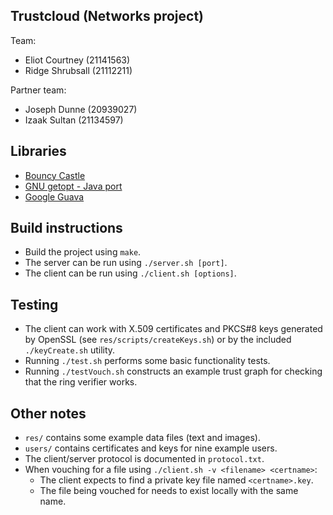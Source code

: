 ## Trustcloud (Networks project)

Team:

  * Eliot Courtney (21141563)
  * Ridge Shrubsall (21112211)

Partner team:

  * Joseph Dunne (20939027)
  * Izaak Sultan (21134597)

## Libraries
  * [Bouncy Castle](http://www.bouncycastle.org/java.html)
  * [GNU getopt - Java port](http://www.urbanophile.com/arenn/hacking/download.html)
  * [Google Guava](http://code.google.com/p/guava-libraries/)

## Build instructions
  * Build the project using `make`.
  * The server can be run using `./server.sh [port]`.
  * The client can be run using `./client.sh [options]`.

## Testing
  * The client can work with X.509 certificates and PKCS#8 keys generated by OpenSSL (see `res/scripts/createKeys.sh`) or by the included `./keyCreate.sh` utility.
  * Running `./test.sh` performs some basic functionality tests.
  * Running `./testVouch.sh` constructs an example trust graph for checking that the ring verifier works.

## Other notes
  * `res/` contains some example data files (text and images).
  * `users/` contains certificates and keys for nine example users.
  * The client/server protocol is documented in `protocol.txt`.
  * When vouching for a file using `./client.sh -v <filename> <certname>`:
    * The client expects to find a private key file named `<certname>.key`.
    * The file being vouched for needs to exist locally with the same name.
